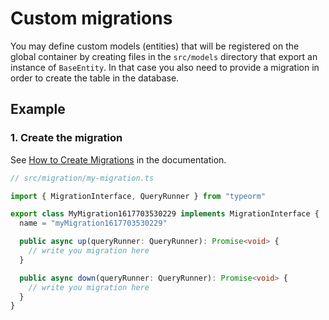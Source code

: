 # Custom migrations

You may define custom models (entities) that will be registered on the global container by creating files in the `src/models` directory that export an instance of `BaseEntity`.
In that case you also need to provide a migration in order to create the table in the database.

## Example

### 1. Create the migration

See [How to Create Migrations](https://docs.medusajs.com/advanced/backend/migrations/) in the documentation.

```ts
// src/migration/my-migration.ts

import { MigrationInterface, QueryRunner } from "typeorm"

export class MyMigration1617703530229 implements MigrationInterface {
  name = "myMigration1617703530229"

  public async up(queryRunner: QueryRunner): Promise<void> {
    // write you migration here
  }

  public async down(queryRunner: QueryRunner): Promise<void> {
    // write you migration here
  }
}

```
